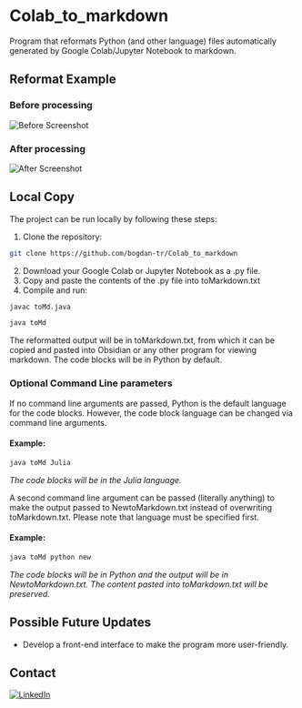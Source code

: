 # Colab_to_markdown
Program that reformats Python (and other language) files automatically generated by Google Colab/Jupyter Notebook to markdown.

## Reformat Example

### Before processing
![Before Screenshot](https://github.com/user-attachments/assets/8d5b21bb-75d4-4cf0-aecf-1786e428f199)

### After processing
![After Screenshot](https://github.com/user-attachments/assets/3e907a16-4511-4239-ad57-37f721c673bd)



## Local Copy
The project can be run locally by following these steps:

1. Clone the repository:
 ``` sh
git clone https://github.com/bogdan-tr/Colab_to_markdown
```
2. Download your Google Colab or Jupyter Notebook as a .py file.
3. Copy and paste the contents of the .py file into toMarkdown.txt
5. Compile and run:
``` sh
javac toMd.java
```
``` sh
java toMd
```

The reformatted output will be in toMarkdown.txt, from which it can be copied and pasted into Obsidian or any other program for viewing markdown. The code blocks will be in Python by default.

### Optional Command Line parameters
If no command line arguments are passed, Python is the default language for the code blocks. However, the code block language can be changed via command line arguments.

#### Example:
``` sh
java toMd Julia
```
_The code blocks will be in the Julia language._

A second command line argument can be passed (literally anything) to make the output passed to NewtoMarkdown.txt instead of overwriting toMarkdown.txt. Please note that language must be specified first.

#### Example:
```sh
java toMd python new
```
_The code blocks will be in Python and the output will be in NewtoMarkdown.txt. The content pasted into toMarkdown.txt will be preserved._

## Possible Future Updates
- Develop a front-end interface to make the program more user-friendly.

## Contact
[![LinkedIn](https://img.shields.io/badge/LinkedIn-0077B5?style=for-the-badge&logo=linkedin&logoColor=white)](https://www.linkedin.com/in/bogdan-trigubov-bt3g/)



